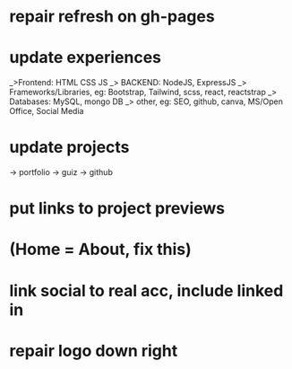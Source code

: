 # repair refresh on gh-pages 

# update experiences
 _>Frontend: HTML CSS JS
 _> BACKEND: NodeJS, ExpressJS
 _> Frameworks/Libraries, eg: Bootstrap, Tailwind, scss, react, reactstrap
_> Databases: MySQL, mongo DB
_> other, eg: SEO, github, canva, MS/Open Office, Social Media

# update projects
-> portfolio
-> guiz
-> github
# put links to project previews

# (Home = About, fix this)

# link social to real acc, include linked in 

# repair logo down right 